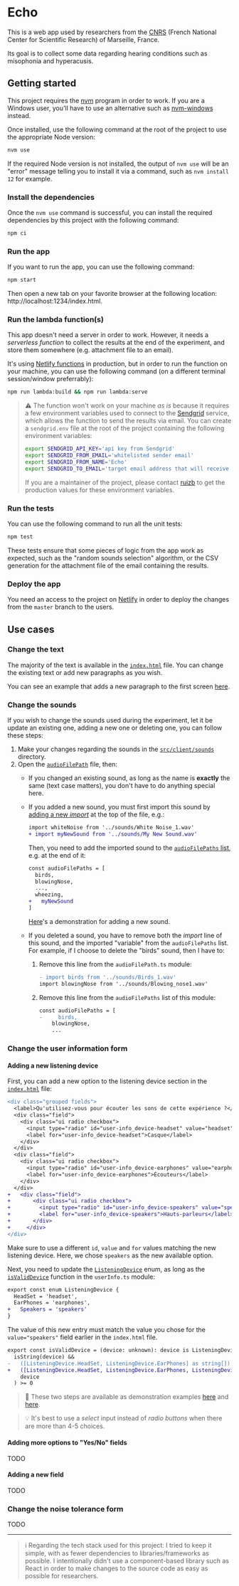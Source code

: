 # Echo

This is a web app used by researchers from the [CNRS](https://en.wikipedia.org/wiki/French_National_Centre_for_Scientific_Research) (French National Center for Scientific Research) of Marseille, France.

Its goal is to collect some data regarding hearing conditions such as misophonia and hyperacusis.

## Getting started

This project requires the [nvm](https://github.com/nvm-sh/nvm) program in order to work. If you are a Windows user, you'll have to use an alternative such as [nvm-windows](https://github.com/coreybutler/nvm-windows) instead.

Once installed, use the following command at the root of the project to use the appropriate Node version:

```sh
nvm use
```

If the required Node version is not installed, the output of `nvm use` will be an "error" message telling you to install it via a command, such as `nvm install 12` for example.

### Install the dependencies

Once the `nvm use` command is successful, you can install the required dependencies by this project with the following command:

```sh
npm ci
```

### Run the app

If you want to run the app, you can use the following command:

```sh
npm start
```

Then open a new tab on your favorite browser at the following location: http://localhost:1234/index.html.

### Run the lambda function(s)

This app doesn't need a server in order to work. However, it needs a _serverless function_ to collect the results at the end of the experiment, and store them somewhere (e.g. attachment file to an email).

It's using [Netlify functions](https://docs.netlify.com/functions/overview/) in production, but in order to run the function on your machine, you can use the following command (on a different terminal session/window preferrably):

```sh
npm run lambda:build && npm run lambda:serve
```

> :warning: The function won't work on your machine _as is_ because it requires a few environment variables used to connect to the [Sendgrid](https://sendgrid.com/) service, which allows the function to send the results via email.
> You can create a `sendgrid.env` file at the root of the project containing the following environment variables:
> ```sh
> export SENDGRID_API_KEY='api key from Sendgrid'
> export SENDGRID_FROM_EMAIL='whitelisted sender email'
> export SENDGRID_FROM_NAME='Echo'
> export SENDGRID_TO_EMAIL='target email address that will receive the results'
> ```
> If you are a maintainer of the project, please contact [ruizb](https://github.com/ruizb) to get the production values for these environment variables.

### Run the tests

You can use the following command to run all the unit tests:

```sh
npm test
```

These tests ensure that some pieces of logic from the app work as expected, such as the "random sounds selection" algorithm, or the CSV generation for the attachment file of the email containing the results.

### Deploy the app

You need an access to the project on [Netlify](https://www.netlify.com/) in order to deploy the changes from the `master` branch to the users.

## Use cases

### Change the text

The majority of the text is available in the [`index.html`](https://github.com/ruizb/echo/blob/master/src/client/index.html) file. You can change the existing text or add new paragraphs as you wish.

You can see an example that adds a new paragraph to the first screen [here](docs/change-text.gif).

### Change the sounds

If you wish to change the sounds used during the experiment, let it be update an existing one, adding a new one or deleting one, you can follow these steps:

1. Make your changes regarding the sounds in the [`src/client/sounds`](https://github.com/ruizb/echo/tree/master/src/client/sounds) directory.
2. Open the [`audioFilePath`](https://github.com/ruizb/echo/blob/a7ce225d95238b622e2422cfb25035d9b298fad6/src/client/models/audioFilePath.ts) file, then:
   - If you changed an existing sound, as long as the name is **exactly** the same (text case matters), you don't have to do anything special here.
   - If you added a new sound, you must first import this sound by [adding a new _import_](https://github.com/ruizb/echo/blob/a7ce225d95238b622e2422cfb25035d9b298fad6/src/client/models/audioFilePath.ts#L28) at the top of the file, e.g.:
     ```diff
     import whiteNoise from '../sounds/White Noise_1.wav'
     + import myNewSound from '../sounds/My New Sound.wav'
     ```
     Then, you need to add the imported sound to the [`audioFilePaths` list](https://github.com/ruizb/echo/blob/a7ce225d95238b622e2422cfb25035d9b298fad6/src/client/models/audioFilePath.ts#L33-L60), e.g. at the end of it:
     ```diff
     const audioFilePaths = [
       birds,
       blowingNose,
       ...,
       wheezing,
     +   myNewSound
     ]
     ```
     [Here](docs/add-new-sound.gif)'s a demonstration for adding a new sound.

   - If you deleted a sound, you have to remove both the _import_ line of this sound, and the imported "variable" from the `audioFilePaths` list. For example, if I choose to delete the "birds" sound, then I have to:
      1. Remove this line from the `audioFilePath.ts` module:
          ```diff
         - import birds from '../sounds/Birds_1.wav'
         import blowingNose from '../sounds/Blowing_nose1.wav'
          ```
     2. Remove this line from the `audioFilePaths` list of this module:
         ```diff
         const audioFilePaths = [
         -     birds,
             blowingNose,
             ...
         ```

### Change the user information form

#### Adding a new listening device

First, you can add a new option to the listening device section in the [`index.html`](https://github.com/ruizb/echo/blob/269eef9c0fbdd21be2a53e82263bcd472dc5f8f4/src/client/index.html#L45-L59) file:

```diff
<div class="grouped fields">
  <label>Qu'utilisez-vous pour écouter les sons de cette expérience ?</label>
  <div class="field">
    <div class="ui radio checkbox">
      <input type="radio" id="user-info_device-headset" value="headset" name="user-info_device" checked="" tabindex="0" class="hidden">
      <label for="user-info_device-headset">Casque</label>
    </div>
  </div>
  <div class="field">
    <div class="ui radio checkbox">
      <input type="radio" id="user-info_device-earphones" value="earphones" name="user-info_device" tabindex="0" class="hidden">
      <label for="user-info_device-earphones">Écouteurs</label>
    </div>
  </div>
+   <div class="field">
+       <div class="ui radio checkbox">
+         <input type="radio" id="user-info_device-speakers" value="speakers" name="user-info_device" tabindex="0" class="hidden">
+         <label for="user-info_device-speakers">Hauts-parleurs</label>
+       </div>
+     </div>
</div>
```

Make sure to use a different `id`, `value` and `for` values matching the new listening device. Here, we chose `speakers` as the new available option.

Next, you need to update the [`ListeningDevice`](https://github.com/ruizb/echo/blob/269eef9c0fbdd21be2a53e82263bcd472dc5f8f4/src/client/models/userInfo.ts#L3-L6) enum, as long as the [`isValidDevice`](https://github.com/ruizb/echo/blob/269eef9c0fbdd21be2a53e82263bcd472dc5f8f4/src/client/models/userInfo.ts#L18-L22) function in the `userInfo.ts` module:

```diff
export const enum ListeningDevice {
  HeadSet = 'headset',
  EarPhones = 'earphones',
+   Speakers = 'speakers'
}
```

The value of this new entry must match the value you chose for the `value="speakers"` field earlier in the `index.html` file.

```diff
export const isValidDevice = (device: unknown): device is ListeningDevice =>
  isString(device) &&
-   ([ListeningDevice.HeadSet, ListeningDevice.EarPhones] as string[]).indexOf(
+   ([ListeningDevice.HeadSet, ListeningDevice.EarPhones, ListeningDevice.Speakers] as string[]).indexOf(
    device
  ) >= 0
```

> :movie_camera: These two steps are available as demonstration examples [here](docs/change-user-info-form.gif) and [here](docs/change-listening-device.gif).

> :bulb: It's best to use a _select_ input instead of _radio buttons_ when there are more than 4-5 choices.

#### Adding more options to "Yes/No" fields

TODO

#### Adding a new field

TODO

### Change the noise tolerance form

TODO

---

> :information_source: Regarding the tech stack used for this project: I tried to keep it simple, with as fewer dependencies to libraries/frameworks as possible. I intentionally didn't use a component-based library such as React in order to make changes to the source code as easy as possible for researchers.
